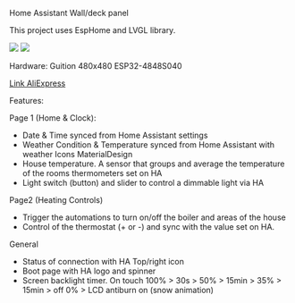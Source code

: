 Home Assistant Wall/deck panel

This project uses EspHome and LVGL library.

<img src="https://community-assets.home-assistant.io/original/4X/1/3/3/1339b489be02221adcba378b4462c97992f19f59.jpeg" />

<img src="https://community-assets.home-assistant.io/original/4X/f/9/7/f975f971d55742fceda674031b30953f017fb104.jpeg" />


Hardware: Guition 480x480 ESP32-4848S040 

<a href="https://www.aliexpress.com/item/1005006622809642.html">Link AliExpress</a>


Features:

Page 1 (Home & Clock):
- Date & Time synced from Home Assistant settings
- Weather Condition & Temperature synced from Home Assistant with weather Icons MaterialDesign
- House temperature. A sensor that groups and average the temperature of the rooms thermometers set on HA
- Light switch (button) and slider to control a dimmable light via HA

Page2 (Heating Controls)
- Trigger the automations to turn on/off the boiler and areas of the house
- Control of the thermostat (+ or -) and sync with the value set on HA.

General
- Status of connection with HA Top/right icon 
- Boot page with HA logo and spinner
- Screen backlight timer. On touch 100% > 30s > 50% > 15min > 35% > 15min > off 0% > LCD antiburn on (snow animation)
